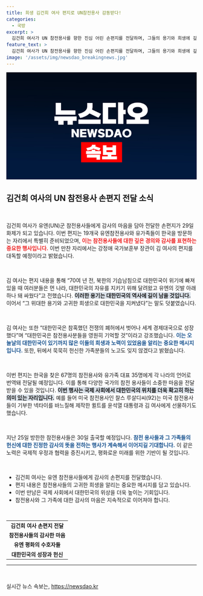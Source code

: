 ```yaml
---
title: 희생 김건희 여사 편지로 UN참전용사 감동받다!
categories:
  - 국방
excerpt: >
  김건희 여사가 UN 참전용사를 향한 진심 어린 손편지를 전달하며, 그들의 용기와 희생에 깊은 감사를 표현했습니다. 이번 행사에서는 다양한 언어로 번역된 편지가 참전용사들에게 전해지며, 한국의 성장 과정을 함께 기념하는 뜻깊은 자리가 마련됩니다.
feature_text: >
  김건희 여사가 UN 참전용사를 향한 진심 어린 손편지를 전달하며, 그들의 용기와 희생에 깊은 감사를 표현했습니다. 이번 행사에서는 다양한 언어로 번역된 편지가 참전용사들에게 전해지며, 한국의 성장 과정을 함께 기념하는 뜻깊은 자리가 마련됩니다.
image: '/assets/img/newsdao_breakingnews.jpg'
---
```


<p><img src="/assets/img/newsdao_breakingnews.jpg" alt="pcversion 속보" /></p>

<h2 data-ke-size="size26">김건희 여사의 UN 참전용사 손편지 전달 소식</h2>

<p data-ke-size="size16">&nbsp;</p>

<p>김건희 여사가 유엔(UN)군 참전용사들에게 감사의 마음을 담아 전달한 손편지가 29일 화제가 되고 있습니다. 이번 편지는 19개국 유엔참전용사와 유가족들이 한국을 방문하는 자리에서 특별히 준비되었으며, <b><span style="color: #ee2323;">이는 참전용사들에 대한 깊은 경의와 감사를 표현하는 중요한 행사입니다.</span></b> 이번 만찬 자리에서는 강정애 국가보훈부 장관이 김 여사의 편지를 대독할 예정이라고 밝혔습니다. </p>

<p data-ke-size="size16">&nbsp;</p>

<p>김 여사는 편지 내용을 통해 “70여 년 전, 북한의 기습남침으로 대한민국이 위기에 빠져있을 때 여러분들은 먼 나라, 대한민국의 자유를 지키기 위해 달려왔고 유엔의 깃발 아래 하나 돼 싸웠다”고 전했습니다. <b><span style="background-color: #21538527;">이러한 용기는 대한민국의 역사에 길이 남을 것입니다.</span></b> 이어서 “그 위대한 용기와 고귀한 희생으로 대한민국을 지켜냈다”는 말도 덧붙였습니다. </p>

<p data-ke-size="size16">&nbsp;</p>

<p>김 여사는 또한 “대한민국은 참혹했던 전쟁의 폐허에서 벗어나 세계 경제대국으로 성장했다”며 “대한민국은 참전용사분들을 영원히 기억할 것”이라고 강조했습니다. <b><span style="color: #1a5490;">이는 오늘날의 대한민국이 있기까지 많은 이들의 희생과 노력이 있었음을 알리는 중요한 메시지입니다.</span></b> 또한, 뒤에서 묵묵히 헌신한 가족분들의 노고도 잊지 않겠다고 밝혔습니다.</p>

<p data-ke-size="size16">&nbsp;</p>

<p>이번 편지는 한국을 찾은 67명의 참전용사와 유가족 대표 35명에게 각 나라의 언어로 번역돼 전달될 예정입니다. 이를 통해 다양한 국가의 참전 용사들이 소중한 마음을 전달받을 수 있을 것입니다. <b><span style="background-color: #21538527;">이번 행사는 국제 사회에서 대한민국의 위치를 더욱 확고히 하는 의미 있는 자리입니다.</span></b> 예를 들어 미국 참전용사인 찰스 루살디씨(92)는 미국 참전용사들이 기부한 넥타이를 바느질해 제작한 퀼트를 윤석열 대통령과 김 여사에게 선물하기도 했습니다.</p>

<p data-ke-size="size16">&nbsp;</p>

<p>지난 25일 방한한 참전용사들은 30일 출국할 예정입니다. <b><span style="color: #1a5490;">참전 용사들과 그 가족들의 헌신에 대한 진정한 감사의 뜻을 전하는 행사가 계속해서 이어지길 기대합니다.</span></b> 이 같은 노력은 국제적 우정과 협력을 증진시키고, 평화로운 미래를 위한 기반이 될 것입니다.</p>

<p data-ke-size="size16">&nbsp;</p>

<ul>
    <li>김건희 여사는 유엔 참전용사들에게 감사의 손편지를 전달했습니다.</li>
    <li>편지 내용은 참전용사들의 고귀한 희생을 알리는 중요한 메시지를 담고 있습니다.</li>
    <li>이번 만남은 국제 사회에서 대한민국의 위상을 더욱 높이는 기회입니다.</li>
    <li>참전용사와 그 가족에 대한 감사의 마음은 지속적으로 이어져야 합니다.</li>
</ul>

<p data-ke-size="size16">&nbsp;</p>

<table style="width: 100%; border-collapse: collapse;">
    <tr>
        <td style="text-align: center; height: 17px;"><b>김건희 여사 손편지 전달</b></td>
    </tr>
    <tr>
        <td style="text-align: center; height: 17px;"><b>참전용사들의 감사한 마음</b></td>
    </tr>
    <tr>
        <td style="text-align: center; height: 17px;"><b>유엔 평화의 수호자들</b></td>
    </tr>
    <tr>
        <td style="text-align: center; height: 17px;"><b>대한민국의 성장과 헌신</b></td>
    </tr>
</table>

<hr>

<p data-ke-size="size16">&nbsp;</p>
실시간 뉴스 속보는, <a href="https://newsdao.kr" rel="dofollow">https://newsdao.kr</a>


